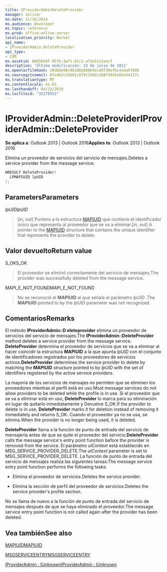 ```yaml
---
title: IProviderAdminDeleteProvider
manager: soliver
ms.date: 11/16/2014
ms.audience: Developer
ms.topic: reference
ms.prod: office-online-server
localization_priority: Normal
api_name:
- IProviderAdmin.DeleteProvider
api_type:
- COM
ms.assetid: 0065b50f-95f6-4af1-81c2-a73e5111eecf
description: 'Última modificación: 23 de julio de 2011'
ms.openlocfilehash: 28dbbb98c9810bb688b9ecdd730ef6c4ada5f60b
ms.sourcegitcommit: 8fe462c32b91c87911942c188f3445e85a54137c
ms.translationtype: MT
ms.contentlocale: es-ES
ms.lasthandoff: 04/23/2019
ms.locfileid: "32279552"
---
```

# <a name="iprovideradmindeleteprovider"></a><span data-ttu-id="d9c73-103">IProviderAdmin::DeleteProvider</span><span class="sxs-lookup"><span data-stu-id="d9c73-103">IProviderAdmin::DeleteProvider</span></span>

  
  
<span data-ttu-id="d9c73-104">**Se aplica a**: Outlook 2013 | Outlook 2016</span><span class="sxs-lookup"><span data-stu-id="d9c73-104">**Applies to**: Outlook 2013 | Outlook 2016</span></span> 
  
<span data-ttu-id="d9c73-105">Elimina un proveedor de servicios del servicio de mensajes.</span><span class="sxs-lookup"><span data-stu-id="d9c73-105">Deletes a service provider from the message service.</span></span>
  
```cpp
HRESULT DeleteProvider(
  LPMAPIUID lpUID
);
```

## <a name="parameters"></a><span data-ttu-id="d9c73-106">Parameters</span><span class="sxs-lookup"><span data-stu-id="d9c73-106">Parameters</span></span>

 <span data-ttu-id="d9c73-107">_lpUID_</span><span class="sxs-lookup"><span data-stu-id="d9c73-107">_lpUID_</span></span>
  
> <span data-ttu-id="d9c73-108">[in, out] Puntero a la estructura [MAPIUID](mapiuid.md) que contiene el identificador único que representa al proveedor que se va a eliminar.</span><span class="sxs-lookup"><span data-stu-id="d9c73-108">[in, out] A pointer to the [MAPIUID](mapiuid.md) structure that contains the unique identifier that represents the provider to delete.</span></span> 
    
## <a name="return-value"></a><span data-ttu-id="d9c73-109">Valor devuelto</span><span class="sxs-lookup"><span data-stu-id="d9c73-109">Return value</span></span>

<span data-ttu-id="d9c73-110">S_OK</span><span class="sxs-lookup"><span data-stu-id="d9c73-110">S_OK</span></span> 
  
> <span data-ttu-id="d9c73-111">El proveedor se eliminó correctamente del servicio de mensajes.</span><span class="sxs-lookup"><span data-stu-id="d9c73-111">The provider was successfully deleted from the message service.</span></span>
    
<span data-ttu-id="d9c73-112">MAPI_E_NOT_FOUND</span><span class="sxs-lookup"><span data-stu-id="d9c73-112">MAPI_E_NOT_FOUND</span></span> 
  
> <span data-ttu-id="d9c73-113">No se reconoció el **MAPIUID** al que señala el parámetro _lpUID_ .</span><span class="sxs-lookup"><span data-stu-id="d9c73-113">The **MAPIUID** pointed to by the  _lpUID_ parameter was not recognized.</span></span> 
    
## <a name="remarks"></a><span data-ttu-id="d9c73-114">Comentarios</span><span class="sxs-lookup"><span data-stu-id="d9c73-114">Remarks</span></span>

<span data-ttu-id="d9c73-115">El método **IProviderAdmin::D eleteprovider** elimina un proveedor de servicios del servicio de mensajes.</span><span class="sxs-lookup"><span data-stu-id="d9c73-115">The **IProviderAdmin::DeleteProvider** method deletes a service provider from the message service.</span></span> <span data-ttu-id="d9c73-116">**DeleteProvider** determina el proveedor de servicios que se va a eliminar al hacer coincidir la estructura **MAPIUID** a la que apunta _lpUID_ con el conjunto de identificadores registrados por los proveedores de servicios activos.</span><span class="sxs-lookup"><span data-stu-id="d9c73-116">**DeleteProvider** determines the service provider to delete by matching the **MAPIUID** structure pointed to by  _lpUID_ with the set of identifiers registered by the active service providers.</span></span> 
  
<span data-ttu-id="d9c73-117">La mayoría de los servicios de mensajes no permiten que se eliminen los proveedores mientras el perfil está en uso.</span><span class="sxs-lookup"><span data-stu-id="d9c73-117">Most message services do not allow providers to be deleted while the profile is in use.</span></span> <span data-ttu-id="d9c73-118">Si el proveedor que se va a eliminar está en uso, **DeleteProvider** lo marca para su eliminación en lugar de quitarlo inmediatamente y Devuelve S_OK.</span><span class="sxs-lookup"><span data-stu-id="d9c73-118">If the provider to delete is in use, **DeleteProvider** marks it for deletion instead of removing it immediately and returns S_OK.</span></span> <span data-ttu-id="d9c73-119">Cuando el proveedor ya no se usa, se elimina.</span><span class="sxs-lookup"><span data-stu-id="d9c73-119">When the provider is no longer being used, it is deleted.</span></span> 
  
 <span data-ttu-id="d9c73-120">**DeleteProvider** llama a la función de punto de entrada del servicio de mensajería antes de que se quite el proveedor del servicio.</span><span class="sxs-lookup"><span data-stu-id="d9c73-120">**DeleteProvider** calls the message service's entry point function before the provider is removed from the service.</span></span> <span data-ttu-id="d9c73-121">El parámetro _ulContext_ está establecido en MSG_SERVICE_PROVIDER_DELETE.</span><span class="sxs-lookup"><span data-stu-id="d9c73-121">The  _ulContext_ parameter is set to MSG_SERVICE_PROVIDER_DELETE.</span></span> <span data-ttu-id="d9c73-122">La función de punto de entrada del servicio de mensajes realiza las siguientes tareas:</span><span class="sxs-lookup"><span data-stu-id="d9c73-122">The message service entry point function performs the following tasks:</span></span> 
  
- <span data-ttu-id="d9c73-123">Elimina el proveedor de servicios.</span><span class="sxs-lookup"><span data-stu-id="d9c73-123">Deletes the service provider.</span></span>
    
- <span data-ttu-id="d9c73-124">Elimina la sección de perfil del proveedor de servicios.</span><span class="sxs-lookup"><span data-stu-id="d9c73-124">Deletes the service provider's profile section.</span></span>
    
<span data-ttu-id="d9c73-125">No se llama de nuevo a la función de punto de entrada del servicio de mensajes después de que se haya eliminado el proveedor.</span><span class="sxs-lookup"><span data-stu-id="d9c73-125">The message service entry point function is not called again after the provider has been deleted.</span></span>
  
## <a name="see-also"></a><span data-ttu-id="d9c73-126">Vea también</span><span class="sxs-lookup"><span data-stu-id="d9c73-126">See also</span></span>



[<span data-ttu-id="d9c73-127">MAPIUID</span><span class="sxs-lookup"><span data-stu-id="d9c73-127">MAPIUID</span></span>](mapiuid.md)
  
[<span data-ttu-id="d9c73-128">MSGSERVICEENTRY</span><span class="sxs-lookup"><span data-stu-id="d9c73-128">MSGSERVICEENTRY</span></span>](msgserviceentry.md)
  
[<span data-ttu-id="d9c73-129">IProviderAdmin : IUnknown</span><span class="sxs-lookup"><span data-stu-id="d9c73-129">IProviderAdmin : IUnknown</span></span>](iprovideradminiunknown.md)

